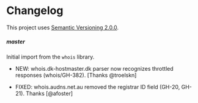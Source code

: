 # Changelog

This project uses [Semantic Versioning 2.0.0](http://semver.org/).


##### master

Initial import from the `whois` library.

- NEW: whois.dk-hostmaster.dk parser now recognizes throttled responses (whois/GH-382). [Thanks @troelskn]

- FIXED: whois.audns.net.au removed the registrar ID field (GH-20, GH-21). Thanks [@afoster]
